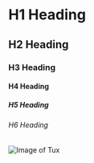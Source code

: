# H1 Heading
## H2 Heading
### H3 Heading
#### H4 Heading
##### H5 Heading
###### H6 Heading
![Image of Tux](https://upload.wikimedia.org/wikipedia/commons/3/35/Tux.svg)
